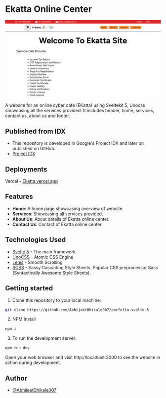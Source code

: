 # Ekatta Online Center

![Portfolio Screenshot](/static/Screenshot.png)

A website for an online cyber cafe (EKatta) using Sveltekit 5, Unocss showcasing all the services provided. It includes header, home, services, contact us, about us and footer.

## Published from IDX

- This repository is developed in Google's Project IDX and later on published on GitHub.
- [Project IDX](https://idx.dev)

## Deployments
Vercel - [Ekatta.vercel.app]()

## Features

-   **Home**: A home page showcasing overview of website.
-   **Services**: Showcasing all services provided.
-   **About Us**: About details of Ekatta online center.
-   **Contact Us**: Contact of Ekatta online center.

## Technologies Used

-   [Svelte 5](https://svelte.dev) - The main framework
-   [UnoCSS](https://unocss.dev/) - Atomic CSS Engine
-   [Lenis](https://lenis.darkroom.engineering) - Smooth Scrolling
-   [SCSS](https://sass-lang.com) - Sassy Cascading Style Sheets. Popular CSS preprocessor Sass (Syntactically Awesome Style Sheets).

## Getting started

1. Clone this repository to your local machine:

```bash
git clone https://github.com/AbhijeetDhikale007/porfolio-svelte-5
```

2. NPM Install

```bash
npm i
```

3. To run the development server:

```bash
npm run dev
```

Open your web browser and visit http://localhost:3000 to see the website in action during development.

## Author

-   [@AbhijeetDhikale007](https://github.com/AbhijeetDhikale007)